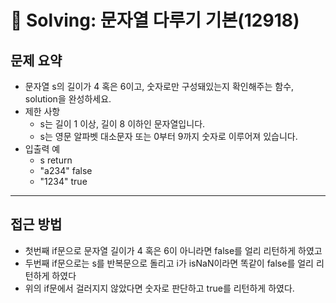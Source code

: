 # 📝 Solving: 문자열 다루기 기본(12918)

## 문제 요약

- 문자열 s의 길이가 4 혹은 6이고, 숫자로만 구성돼있는지 확인해주는 함수, solution을 완성하세요.
- 제한 사항
  - s는 길이 1 이상, 길이 8 이하인 문자열입니다.
  - s는 영문 알파벳 대소문자 또는 0부터 9까지 숫자로 이루어져 있습니다.
- 입출력 예
  - s return
  - "a234" false
  - "1234" true

---

## 접근 방법

- 첫번째 if문으로 문자열 길이가 4 혹은 6이 아니라면 false를 얼리 리턴하게 하였고
- 두번째 if문으로는 s를 반복문으로 돌리고 i가 isNaN이라면 똑같이 false를 얼리 리턴하게 하였다
- 위의 if문에서 걸러지지 않았다면 숫자로 판단하고 true를 리턴하게 하였다.
